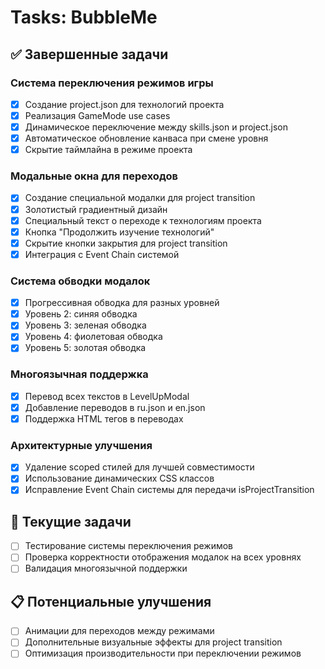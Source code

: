# Tasks: BubbleMe

## ✅ Завершенные задачи

### Система переключения режимов игры
- [x] Создание project.json для технологий проекта
- [x] Реализация GameMode use cases
- [x] Динамическое переключение между skills.json и project.json
- [x] Автоматическое обновление канваса при смене уровня
- [x] Скрытие таймлайна в режиме проекта

### Модальные окна для переходов
- [x] Создание специальной модалки для project transition
- [x] Золотистый градиентный дизайн
- [x] Специальный текст о переходе к технологиям проекта
- [x] Кнопка "Продолжить изучение технологий"
- [x] Скрытие кнопки закрытия для project transition
- [x] Интеграция с Event Chain системой

### Система обводки модалок
- [x] Прогрессивная обводка для разных уровней
- [x] Уровень 2: синяя обводка
- [x] Уровень 3: зеленая обводка
- [x] Уровень 4: фиолетовая обводка
- [x] Уровень 5: золотая обводка

### Многоязычная поддержка
- [x] Перевод всех текстов в LevelUpModal
- [x] Добавление переводов в ru.json и en.json
- [x] Поддержка HTML тегов в переводах

### Архитектурные улучшения
- [x] Удаление scoped стилей для лучшей совместимости
- [x] Использование динамических CSS классов
- [x] Исправление Event Chain системы для передачи isProjectTransition

## 🔄 Текущие задачи
- [ ] Тестирование системы переключения режимов
- [ ] Проверка корректности отображения модалок на всех уровнях
- [ ] Валидация многоязычной поддержки

## 📋 Потенциальные улучшения
- [ ] Анимации для переходов между режимами
- [ ] Дополнительные визуальные эффекты для project transition
- [ ] Оптимизация производительности при переключении режимов 